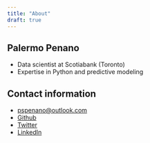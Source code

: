 ```yaml
---
title: "About"
draft: true
---
```


## __Palermo Penano__
* Data scientist at Scotiabank (Toronto)
* Expertise in Python and predictive modeling

## Contact information
* pspenano@outlook.com
* [Github](https://github.com/palpen)
* [Twitter](https://twitter.com/home)
* [LinkedIn](https://www.linkedin.com/in/palermo-penano-273397b8/)